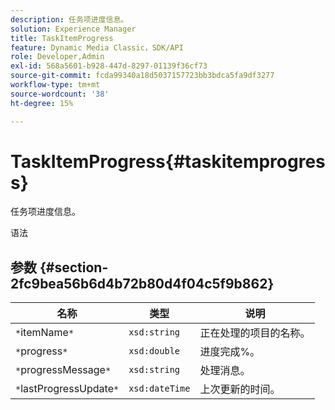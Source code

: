 ```yaml
---
description: 任务项进度信息。
solution: Experience Manager
title: TaskItemProgress
feature: Dynamic Media Classic，SDK/API
role: Developer,Admin
exl-id: 568a5601-b928-447d-8297-01139f36cf73
source-git-commit: fcda99340a18d5037157723bb3bdca5fa9df3277
workflow-type: tm+mt
source-wordcount: '38'
ht-degree: 15%

---
```


# TaskItemProgress{#taskitemprogress}

任务项进度信息。

语法

## 参数 {#section-2fc9bea56b6d4b72b80d4f04c5f9b862}

| 名称 | 类型 | 说明 |
|---|---|---|
| `*`itemName`*` | `xsd:string` | 正在处理的项目的名称。 |
| `*`progress`*` | `xsd:double` | 进度完成%。 |
| `*`progressMessage`*` | `xsd:string` | 处理消息。 |
| `*`lastProgressUpdate`*` | `xsd:dateTime` | 上次更新的时间。 |
